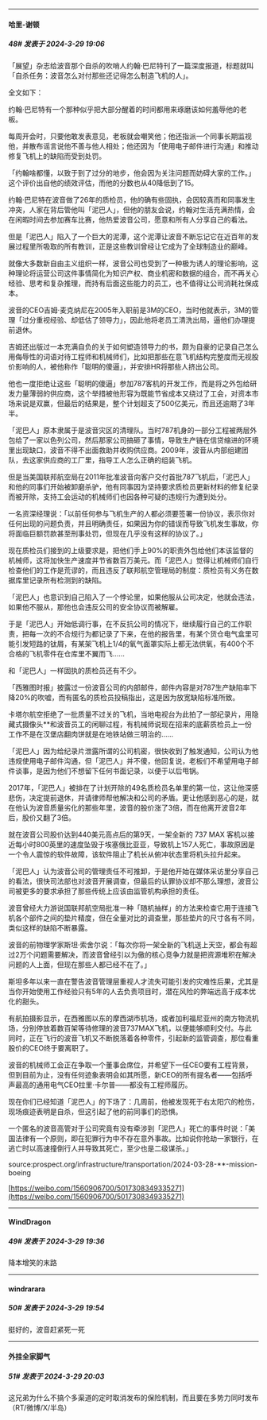 ﻿
*****

####  哈里-谢顿  
##### 48#       发表于 2024-3-29 19:06

「展望」杂志给波音那个自杀的吹哨人约翰·巴尼特刊了一篇深度报道，标题就叫「自杀任务：波音怎么对付那些还记得怎么制造飞机的人」。

全文如下：

约翰·巴尼特有一个那种似乎把大部分醒着的时间都用来琢磨该如何羞辱他的老板。

每周开会时，只要他敢发表意见，老板就会嘲笑他；他还指派一个同事长期监视他，并散布谣言说他不善与他人相处；他还因为「使用电子邮件进行沟通」和推动修复飞机上的缺陷而受到处罚。

「约翰啥都懂，以致于到了过分的地步，他会因为关注问题而妨碍大家的工作。」这个评价出自他的绩效评估，而他的分数也从40降低到了15。

约翰·巴尼特在波音做了26年的质检员，他的确有些固执，会因较真而和同事发生冲突，人家在背后管他叫「泥巴人」，但他的朋友会说，约翰对生活充满热情，会在闲暇时间去参加赛车比赛，他热爱波音公司，愿意和所有人分享自己的看法。

但是「泥巴人」陷入了一个巨大的泥潭，这个泥潭让波音不断忘记它在近百年的发展过程里所吸取的所有教训，正是这些教训曾经让它成为了全球制造业的巅峰。

就像大多数新自由主义组织一样，波音公司也受到了一种极为诱人的理论影响，这种理论将运营公司这件事情简化为知识产权、商业机密和数据的组合，而不再关心经验、思考和复杂推理，而持有后面这些能力的员工，也不值得让公司消耗社保成本。

波音的CEO吉姆·麦克纳尼在2005年入职前是3M的CEO，当时他就表示，3M的管理「过分重视经验、却低估了领导力」，因此他将老员工清洗出局，逼他们办理提前退休。

吉姆还出版过一本充满自负的关于如何塑造领导力的书，颇为自豪的记录自己怎么用侮辱性的词语对待工程师和机械师们，比如把那些在意飞机结构完整度而无视股价影响的人，被他称作「聪明的傻逼」，并安排HR将那些人挤出公司。

他也一度拒绝让这些「聪明的傻逼」参加787客机的开发工作，而是将之外包给研发力量薄弱的供应商，这个举措被他形容为既能节省成本又绕过了工会，对资本市场来说是双赢，但最后的结果是，整个计划超支了500亿美元，而且还逾期了3年半。

「泥巴人」原本隶属于是波音灾区的清理队。当时787机身的一部分工程被两层外包给了一家以色列公司，然后那家公司搞砸了事情，导致生产链在信贷缩进的环境里出现缺口，波音不得不出面救助并收购供应商。2009年，波音从内部组建团队，去这家供应商的工厂里，指导工人怎么正确的组装飞机。

但是当美国联邦航空局在2011年批准波音向客户交付首批787飞机后，「泥巴人」和他的同事们开始被卸磨杀驴，他有同事因为坚持要求质检员更新材料的修复纪录而被开除，支持工会运动的机械师们也因各种可疑的违规行为遭到处分。

一名资深经理说：「以前任何参与飞机生产的人都必须要签署一份协议，表示你对任何出现的问题负责，并且明确责任，如果因为你的错误而导致飞机发生事故，你将面临巨额罚款甚至刑事处罚，但现在几乎没有这样的协议了。」

现在质检员们接到的上级要求是，把他们手上90%的职责外包给他们本该监督的机械师，这将加快生产速度并节省数百万美元。而「泥巴人」觉得让机械师们自行检查他们的工作是荒谬的，而且违反了联邦航空管理局的制度：质检员有义务在数据库里记录所有检测到的缺陷。

「泥巴人」也意识到自己陷入了一个悖论里，如果他服从公司决定，他就会违法，如果他不服从，那他也会违反公司的安全协议而被解雇。

于是「泥巴人」开始低调行事，在不反抗公司的情况下，继续履行自己的工作职责，把每一次的不合规行为都记录了下来，在他的报告里，有某个货仓电气盒里可能引发短路的钛屑，有某架飞机上1/4的氧气面罩实际上都无法供氧，有400个不合格的飞机零件在仓库里不翼而飞……

和「泥巴人」一样固执的质检员还有不少。

「西雅图时报」披露过一份波音公司的内部邮件，邮件内容是对787生产缺陷率下降20%的吹嘘，而有匿名的质检员投稿指出，这是因为放宽缺陷标准所致。

卡塔尔航空拒绝了一批质量不过关的飞机，当地电视台为此拍了一部纪录片，用隐藏式摄像头**和波音员工的闲聊过程，有机械师说现在招来的底薪质检员上一份工作不是在汉堡店翻肉饼就是在地铁站做三明治的……

「泥巴人」因为给纪录片泄露所谓的公司机密，很快收到了触发通知，公司认为他违规使用电子邮件沟通，但「泥巴人」并不傻，他回复说，老板们不希望用电子邮件谈事，是因为他们不想留下任何书面记录，以便于以后甩锅。

2017年，「泥巴人」被排在了计划开除的49名质检员名单里的第一位，这让他深感悲伤，决定提前退休，并请律师帮他解决和公司的矛盾。更让他感到恶心的是，就在他认为波音质量劣化的那些年里，波音的股价涨了3倍，而在他离开波音2年后，股价又翻了3倍。

就在波音公司股价达到440美元高点后的第9天，一架全新的 737 MAX 客机以接近每小时800英里的速度坠毁于埃塞俄比亚亚，导致机上157人死亡，事故原因是一个令人震惊的软件故障，该软件阻止了机长从俯冲状态里将机头拉升起来。

「泥巴人」认为波音公司的管理责任不可推卸，于是他开始在媒体采访里分享自己的看法，很快司法部也对波音开展调查，但最后的认罪协议却不那么理想，波音公司被更多的要求承担了那些传统上应该由监管机构承担的责任。

波音曾经大力游说国联邦航空局批准一种「随机抽样」的方法来检查它用于连接飞机各个部件之间的垫片精度，但在全量对比的调查里，那些垫片的尺寸各有不同，类似这样的缺陷不断暴露。

波音的前物理学家斯坦·索舍尔说：「每次你将一架全新的飞机送上天空，都会有超过2万个问题需要解决，而波音曾经引以为傲的核心竞争力就是把资源堆积在解决问题的人上面，但现在那些人都已经不在了。」

斯坦多年以来一直在警告波音管理层重视人才流失可能引发的灾难性后果，尤其是当你开始使用工作经验只有5年的人去负责项目时，潜在风险的弊端远高于成本优化的甜头。

有航拍摄影显示，在西雅图以东的摩西湖市机场，或者加利福尼亚州的南方物流机场，分别停放着数百架等待修理的波音737MAX飞机，以便能够顺利交付。与此同时，正在飞行的波音飞机又不断脱落着各种零件，引起新的监管调查，那位看重股价的CEO终于要离职了。

波音的机械师工会正在争取一个董事会席位，并希望下一任CEO要有工程背景，但到目前为止，没有任何迹象表明会如其所愿，新CEO的所有提名者——包括呼声最高的通用电气CEO拉里·卡尔普——都没有工程师履历。

现在你们已经知道「泥巴人」的下场了：几周前，他被发现死于右太阳穴的枪伤，现场痕迹表明是自杀，但这引起了他的前同事们的恐惧。

一个匿名的波音高管对于公司究竟有没有牵涉到「泥巴人」死亡的事件时说：「美国法律有一个原则，即在犯罪行为中不存在意外事故。比如说你抢劫一家银行，在逃亡时以高速撞倒行人并导致其死亡，至少也是二级谋杀。」

source:prospect.org/infrastructure/transportation/2024-03-28-**-mission-boeing

[https://weibo.com/1560906700/5017308349335271](https://weibo.com/1560906700/5017308349335271)


*****

####  WindDragon  
##### 49#       发表于 2024-3-29 19:36

降本增笑的末路


*****

####  windrarara  
##### 50#       发表于 2024-3-29 19:54

挺好的，波音赶紧死一死


*****

####  外挂全家脚气  
##### 51#       发表于 2024-3-29 20:03

这兄弟为什么不搞个多渠道的定时取消发布的保险机制，而且要在多势力同时发布（RT/微博/X/半岛）

